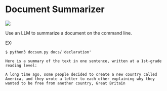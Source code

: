 # Document Summarizer

[![](https://github.com/luisgomez214/docsum/workflows/tests/badge.svg)](https://github.com/luisgomez214/docsum/actions?query=workflow%3Atests)

Use an LLM to summarize a document on the command line.

EX:
```
$ python3 docsum.py docs/'declaration'

Here is a summary of the text in one sentence, written at a 1st-grade reading level:

A long time ago, some people decided to create a new country called America, and they wrote a letter to each other explaining why they wanted to be free from another country, Great Britain

```

